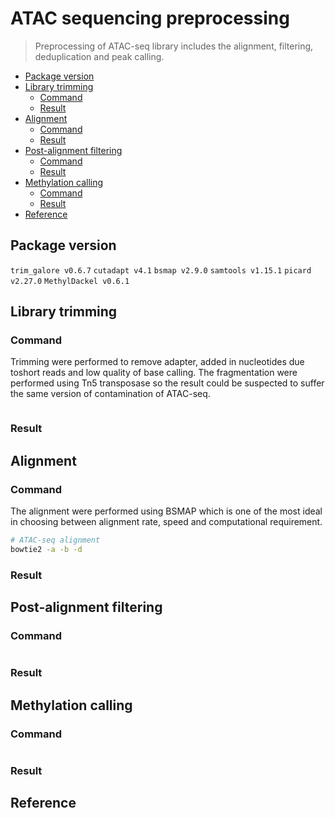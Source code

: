 # ATAC sequencing preprocessing
> Preprocessing of ATAC-seq library includes the alignment, filtering, deduplication and peak calling.

* [Package version](#package-version)
* [Library trimming](#library-trimming)
    + [Command](#command)
    + [Result](#result)
* [Alignment](#alignment)
    + [Command](#command)
    + [Result](#result)
* [Post-alignment filtering](#post-alignment-filtering)
    + [Command](#command)
    + [Result](#result)
* [Methylation calling](#methylation-calling)
    + [Command](#command)
    + [Result](#result)
* [Reference](#reference)

## Package version
`trim_galore v0.6.7`
`cutadapt v4.1`
`bsmap v2.9.0`
`samtools v1.15.1`
`picard v2.27.0`
`MethylDackel v0.6.1`

## Library trimming

### Command

Trimming were performed to remove adapter, added in nucleotides due toshort reads and low quality of base calling. The fragmentation were performed using Tn5 transposase so the result could be suspected to suffer the same version of contamination of ATAC-seq. 

```sh

```

### Result


## Alignment

### Command

The alignment were performed using BSMAP which is one of the most ideal in choosing between alignment rate, speed and computational requirement. 

```sh
# ATAC-seq alignment
bowtie2 -a -b -d
```

### Result

## Post-alignment filtering

### Command

```sh

```

### Result

## Methylation calling

### Command

```sh

```

### Result




## Reference
